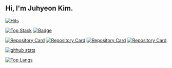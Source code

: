 ## Hi, I'm Juhyeon Kim.
[![Hits](https://hits.seeyoufarm.com/api/count/incr/badge.svg?url=https%3A%2F%2Fgithub.com%2Fidjoopal%2Fhit-counter&count_bg=%2379C83D&title_bg=%23555555&icon=&icon_color=%23E7E7E7&title=hits&edge_flat=false)](https://hits.seeyoufarm.com)

[![Top Stack](https://widget.realdeveloper.pro/api/top?stack=Python,Tensorflow,Pytorch)](https://github.com/idjoopal)
[![Badge](https://widget.realdeveloper.pro/api/badge?title=Enable%20skillsets&badges=Python,Tensorflow,Pytorch,Qlik,Java,PL/SQL,C++,R,Oracle,Android,MATLAB)](https://github.com/idjoopal)

[![Repository Card](https://widget.realdeveloper.pro/api/card?user=idjoopal&repo=MonoDTR)](https://github.com/idjoopal/MonoDTR)
[![Repository Card](https://widget.realdeveloper.pro/api/card?user=idjoopal&repo=yemoonsaBigdata)](https://github.com/AnalyticsKnight/yemoonsaBigdata)
[![Repository Card](https://widget.realdeveloper.pro/api/card?user=idjoopal&repo=qrspy)](https://github.com/clintcarr/qrspy)
[![Repository Card](https://widget.realdeveloper.pro/api/card?user=idjoopal&repo=DNA_Android)](https://github.com/dna-edge/DNA_Android)

[![github stats](https://github-readme-stats.vercel.app/api?username=idjoopal&count_private=true&show_icons=true)](https://github.com/anuraghazra/github-readme-stats)

[![Top Langs](https://github-readme-stats.vercel.app/api/top-langs/?username=idjoopal&layout=compact&langs_count=10)](https://github.com/anuraghazra/github-readme-stats)
